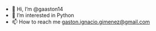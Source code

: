 - 👋 Hi, I’m @gaaston14
- 👀 I’m interested in Python
- 📫 How to reach me gaston.ignacio.gimenez@gmail.com

<!---
gaaston14/gaaston14 is a ✨ special ✨ repository because its `README.md` (this file) appears on your GitHub profile.
You can click the Preview link to take a look at your changes.
--->
